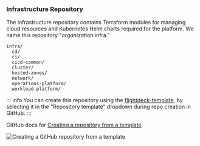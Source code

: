 ### Infrastructure Repository

The infrastructure repository contains Terraform modules for managing
cloud resources and Kubernetes Helm charts required for the platform. We
name this repository "*organization* infra."

```
infra/
  cd/
  ci/
  cicd-common/
  cluster/
  hosted-zones/
  network/
  operations-platform/
  workload-platform/
```

::: info
You can create this repository using the
[flightdeck-template](https://github.com/thoughtbot/flightdeck-template),
by selecting it in the “Repository template” dropdown during repo
creation in GitHub.
:::

GitHub docs for [Creating a repository from a
template](https://docs.github.com/en/repositories/creating-and-managing-repositories/creating-a-repository-from-a-template).

![Creating a GitHub repository from a template](./images/image-20230807-212358.png)
